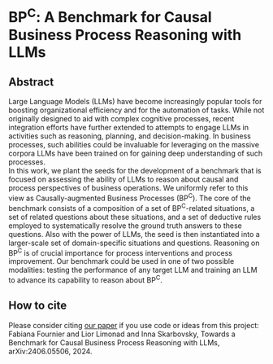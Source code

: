 # BP<sup>C</sup>: A Benchmark for Causal Business Process Reasoning with LLMs
## Abstract
Large Language Models (LLMs) have become increasingly popular tools for boosting organizational efficiency and for the automation of tasks. While not originally designed to aid with complex cognitive processes, recent integration efforts have further extended to attempts to engage LLMs in activities such as reasoning, planning, and decision-making. In business processes, such abilities could be invaluable for leveraging on the massive corpora LLMs have been trained on for gaining deep understanding of such processes.  
In this work, we plant the seeds for the development of a benchmark that is focused on assessing the ability of LLMs to reason about causal and process perspectives of business operations. We uniformly refer to this view as Causally-augmented Business Processes (BP<sup>C</sup>). 
The core of the benchmark consists of a composition of a set of BP<sup>C</sup>-related situations, a set of related questions about these situations, and a set of deductive rules employed to systematically resolve the ground truth answers to these questions. Also with the power of LLMs, the seed is then instantiated into a larger-scale set of domain-specific situations and questions.
Reasoning on BP<sup>C</sup> is of crucial importance for process interventions and process improvement. Our benchmark could be used in one of two possible modalities: testing the performance of any target LLM and training an LLM to advance its capability to reason about BP<sup>C</sup>. 

## How to cite
Please consider citing [our paper](https://arxiv.org/abs/2406.05506) if you use code or ideas from this project:\
Fabiana Fournier and Lior Limonad and Inna Skarbovsky, Towards a Benchmark for Causal Business Process Reasoning with LLMs, arXiv:2406.05506, 2024.

